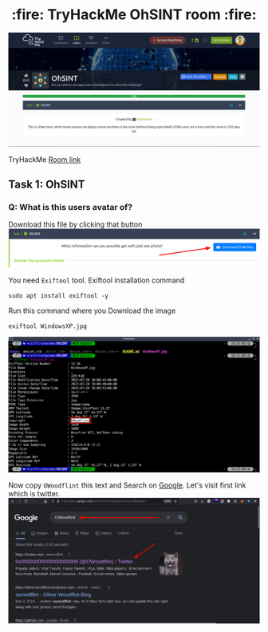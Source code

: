 <h1 align="center">:fire: TryHackMe OhSINT room :fire: </h1>

![preview](images/preview.png)<br/>

TryHackMe [Room link](https://tryhackme.com/room/ohsint)<br/>

## Task 1: OhSINT
### Q: What is this users avatar of?
Download this file by clicking that button<br/>
![download](images/1.png)<br/>

You need `Exiftool` tool. Exiftool installation command<br/>

    sudo apt install exiftool -y

Run this command where you Download the image<br/>

    exiftool WindowsXP.jpg
![exiftool](images/2-exiftools.png)<br/>

Now copy `OWoodflint` this text and Search on [Google](https://www.google.com). Let's visit first link which is twitter.<br/>
![Search Result](images/3-result.png)<br/>